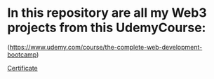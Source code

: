# In this repository are all my Web3 projects from this UdemyCourse:
(https://www.udemy.com/course/the-complete-web-development-bootcamp)

[Certificate](https://github.com/FelixMairamhof/WebDevCourse/files/15177071/WebDevCourse.pdf)
